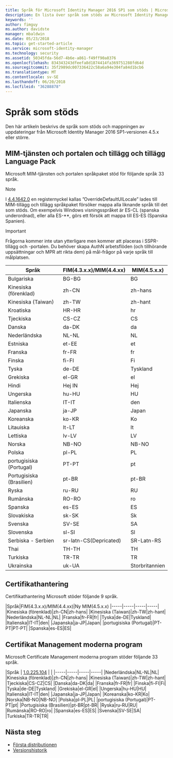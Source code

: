 ```yaml
---
title: Språk för Microsoft Identity Manager 2016 SP1 som stöds | Microsoft Docs
description: En lista över språk som stöds av Microsoft Identity Manager 2016 SP1.
keywords: ''
author: fimguy
ms.author: davidste
manager: mbaldwin
ms.date: 05/23/2018
ms.topic: get-started-article
ms.service: microsoft-identity-manager
ms.technology: security
ms.assetid: 50345fda-56d7-4b6e-a861-f49ff90a8376
ms.openlocfilehash: 834343243dfeefa8d1874414fa369751288fd64d
ms.sourcegitcommit: 35f2989dc007336422c58a6a94e304fa84d1bcb6
ms.translationtype: MT
ms.contentlocale: sv-SE
ms.lasthandoff: 06/20/2018
ms.locfileid: "36288878"
---
```

# <a name="supported-languages"></a>Språk som stöds

Den här artikeln beskrivs de språk som stöds och mappningen av uppdateringar från Microsoft Identity Manager 2016 SP1-versionen 4.5.x eller större.

## <a name="mim-service-and-portal-and-add-ins-and-extensions-language-pack"></a>MIM-tjänsten och portalen och tillägg och tillägg Language Pack 

Microsoft MIM-tjänsten och portalen språkpaket stöd för följande språk 33 språk.  

> [!NOTE]
> I [4.4.1642.0](https://support.microsoft.com/en-us/help/4021562/hotfix-rollup-package-build-4-4-1642-0-is-available-for-microsoft) en registernyckel kallas ”OverrideDefaultUILocale” lades till MIM-tillägg och tillägg språkpaket försöker mappa alla liknande språk till det som stöds. Om exempelvis Windows visningsspråket är ES-CL (spanska underordnad), eller alla ES-**, görs ett försök att mappa till ES-ES (Spanska Spanien).

> [!IMPORTANT]
> Frågorna kommer inte utan ytterligare men kommer att placeras i SSPR-tillägg och -portalen. Du behöver skapa AuthN arbetsflöden (och tillhörande uppsättningar och MPR att rikta dem) på mål-frågor på varje språk till målplatsen.

|       Språk        | FIM(4.3.x.x)/MIM(4.4.xx) | MIM(4.5.x.x) |
|-----------------------|--------------------------|--------------|
|       Bulgariska       |          BG-BG           |      BG      |
| Kinesiska (förenklad)  |          zh-CN           |   zh-hans    |
|   Kinesiska (Taiwan)    |          zh-TW           |   zh-hant    |
|       Kroatiska        |          HR-HR           |      hr      |
|         Tjeckiska         |          CS-CZ           |      CS      |
|        Danska         |          da-DK           |      da      |
|         Nederländska         |          NL-NL           |      NL      |
|       Estniska        |          et-EE           |      et      |
|        Franska         |          fr-FR           |      fr      |
|        Finska        |          fi-FI           |      Fi      |
|        Tyska         |          de-DE           |      Tyskland      |
|         Grekiska         |          el-GR           |      el      |
|         Hindi         |          Hej IN           |      Hej      |
|       Ungerska       |          hu-HU           |      HU      |
|        Italienska        |          IT-IT           |      den      |
|       Japanska        |          ja-JP           |      Japan      |
|        Koreanska         |          ko-KR           |      Ko      |
|      Litauiska       |          lt-LT           |      lt      |
|        Lettiska        |          lv-LV           |      LV      |
|       Norska       |          NB-NO           |    NB-NO     |
|        Polska         |          pl-PL           |      PL      |
| portugisiska (Portugal) |          PT-PT           |      pt      |
|  Portugisiska (Brasilien)  |          pt-BR           |    pt-BR     |
|        Ryska        |          ru-RU           |      RU      |
|       Rumänska        |          RO-RO           |      ro      |
|        Spanska        |          es-ES           |      ES      |
|        Slovakiska         |          sk-SK           |      Sk      |
|        Svenska        |          SV-SE           |      SA      |
|       Slovenska       |          sl-SI           |      Sl      |
|   Serbiska - Serbien    |  sr-latn-CS(Depricated)  |  SR-Latn-RS  |
|         Thai          |          TH-TH           |      TH      |
|        Turkiska        |          TR-TR           |      TR      |
|       Ukrainska       |          uk-UA           |      Storbritannien      |

## <a name="certificate-management"></a>Certifikathantering 
Certifikathantering Microsoft stöder följande 9 språk. 

|Språk|FIM(4.3.x.x)/MIM(4.4.xx)|Ny MIM(4.5.x.x)
|-----|-----|-----|-----|
|Kinesiska (förenklad)|zh-CN|zh-hans|
|Kinesiska (Taiwan)|zh-TW|zh-hant|
|Nederländska|NL-NL|NL|
|Franska|fr-FR|fr|
|Tyska|de-DE|Tyskland|
|Italienska|IT-IT|den|
|Japanska|ja-JP|Japan|
|portugisiska (Portugal)|PT-PT|PT-PT|
|Spanska|es-ES|ES|

## <a name="certificate-management-modern-application"></a>Certifikat Management moderna program  
Microsoft Certificate Management moderna program stöder följande 33 språk. 

|Språk | [1.0.225.104](https://www.microsoft.com/en-us/download/details.aspx?id=54954) | |
|-----|-----|-----|-----|
|Nederländska|NL-NL|NL|
|Kinesiska (förenklad)|zh-CN|zh-hans|
|Kinesiska (Taiwan)|zh-TW|zh-hant|
|Tjeckiska|CS-CZ|CS|
|Danska|da-DK|da|
|Franska|fr-FR|fr|
|Finska|fi-FI|Fi|
|Tyska|de-DE|Tyskland|
|Grekiska|el-GR|el|
|Ungerska|hu-HU|HU|
|Italienska|IT-IT|den|
|Japanska|ja-JP|Japan|
|Koreanska|ko-KR|Ko|
|Norska|NB-NO|NB-NO|
|Polska|pl-PL|PL|
|portugisiska (Portugal)|PT-PT|pt|
|Portugisiska (Brasilien)|pt-BR|pt-BR|
|Ryska|ru-RU|RU|
|Rumänska|RO-RO|ro|
|Spanska|es-ES|ES|
|Svenska|SV-SE|SA|
|Turkiska|TR-TR|TR|

## <a name="next-steps"></a>Nästa steg

- [Första distributionen](microsoft-identity-manager-deploy.md)
- [Versionshistorik](/reference/version-history.md)